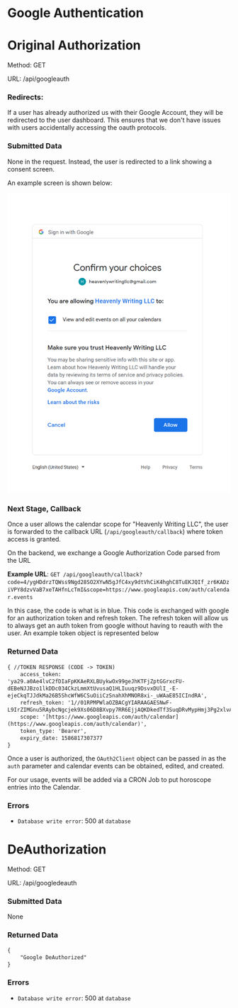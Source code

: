 # Google Authentication

# Original Authorization

Method: GET

URL: /api/googleauth

### Redirects:

If a user has already authorized us with their Google Account, they will be redirected to the user dashboard. This ensures that we don't have issues with users accidentally accessing the oauth protocols. 

### Submitted Data

None in the request. Instead, the user is redirected to a link showing a consent screen. 

An example screen is shown below: 

![Google%20Authentication/Untitled.png](Google%20Authentication/Untitled.png)

### Next Stage, Callback

Once a user allows the calendar scope for "Heavenly Writing LLC", the user is forwarded to the callback URL (`/api/googleauth/callback`) where token access is granted.

On the backend, we exchange a Google Authorization Code parsed from the URL 

**Example URL**: 
`GET /api/googleauth/callback?code=4/ygHDdrzTQWss9Ngd28SO2XYwN5gJfC4xy9dtVhCiK4hghC8TuEKJQIf_zr6KADziVPY8dzvVaB7xeTAHfnLcTmI&scope=https://www.googleapis.com/auth/calendar.events`

In this case, the code is what is in blue. This code is exchanged with google for an authorization token and refresh token. The refresh token will allow us to always get an auth token from google without having to reauth with the user. An example token object is represented below

### Returned Data

    { //TOKEN RESPONSE (CODE -> TOKEN)
    	access_token: 'ya29.a0Ae4lvC2fDIaFpKKAeRXLBUykwOx99geJhKTFjZptGGrxcFU-dEBeNJJBzo1lkDDc034CkzLmmXtUvusaQ1HLIuuqz9DsvxDUlI_-E-ejeCkqTJJdkMa26B5ShcWfW6CSuOiiCzSnahXhMNOR8xi-_uWAaE85ICIndRA',
    	refresh_token: '1//01RPMPWlaOZBACgYIARAAGAESNwF-L9IrZIMGnu5RAybcNgcjek9Xs06D8BXvpy7RR6EjjAQKDkedTf3SuqDRvMypHmj3Pg2xlvA',
    	scope: '[https://www.googleapis.com/auth/calendar](https://www.googleapis.com/auth/calendar)',
    	token_type: 'Bearer',
    	expiry_date: 1586817307377
    }

Once a user is authorized, the `OAuth2Client` object can be passed in as the `auth` parameter and calendar events can be obtained, edited, and created. 

For our usage, events will be added via a CRON Job to put horoscope entries into the Calendar.

### Errors

- `Database write error`: 500 at `database`

# DeAuthorization

Method: GET

URL: /api/googledeauth

### Submitted Data

None

### Returned Data

    {
        "Google DeAuthorized"
    }
    

### Errors

- `Database write error`: 500 at `database`